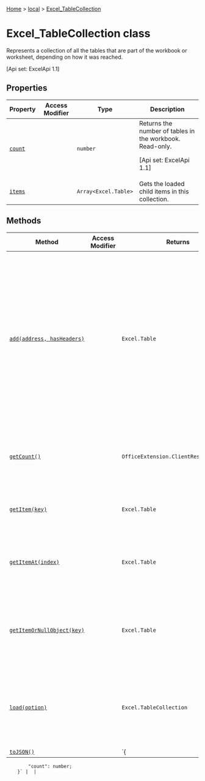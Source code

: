 [Home](./index) &gt; [local](local.md) &gt; [Excel\_TableCollection](local.excel_tablecollection.md)

# Excel\_TableCollection class

Represents a collection of all the tables that are part of the workbook or worksheet, depending on how it was reached. 

 \[Api set: ExcelApi 1.1\]

## Properties

|  Property | Access Modifier | Type | Description |
|  --- | --- | --- | --- |
|  [`count`](local.excel_tablecollection.count.md) |  | `number` | Returns the number of tables in the workbook. Read-only. <p/> \[Api set: ExcelApi 1.1\] |
|  [`items`](local.excel_tablecollection.items.md) |  | `Array<Excel.Table>` | Gets the loaded child items in this collection. |

## Methods

|  Method | Access Modifier | Returns | Description |
|  --- | --- | --- | --- |
|  [`add(address, hasHeaders)`](local.excel_tablecollection.add.md) |  | `Excel.Table` | Create a new table. The range object or source address determines the worksheet under which the table will be added. If the table cannot be added (e.g., because the address is invalid, or the table would overlap with another table), an error will be thrown. <p/> \[Api set: ExcelApi 1.1\] |
|  [`getCount()`](local.excel_tablecollection.getcount.md) |  | `OfficeExtension.ClientResult<number>` | Gets the number of tables in the collection. <p/> \[Api set: ExcelApi 1.4\] |
|  [`getItem(key)`](local.excel_tablecollection.getitem.md) |  | `Excel.Table` | Gets a table by Name or ID. <p/> \[Api set: ExcelApi 1.1\] |
|  [`getItemAt(index)`](local.excel_tablecollection.getitemat.md) |  | `Excel.Table` | Gets a table based on its position in the collection. <p/> \[Api set: ExcelApi 1.1\] |
|  [`getItemOrNullObject(key)`](local.excel_tablecollection.getitemornullobject.md) |  | `Excel.Table` | Gets a table by Name or ID. If the table does not exist, will return a null object. <p/> \[Api set: ExcelApi 1.4\] |
|  [`load(option)`](local.excel_tablecollection.load.md) |  | `Excel.TableCollection` | Queues up a command to load the specified properties of the object. You must call "context.sync()" before reading the properties. |
|  [`toJSON()`](local.excel_tablecollection.tojson.md) |  | `{
            "count": number;
        }` |  |

